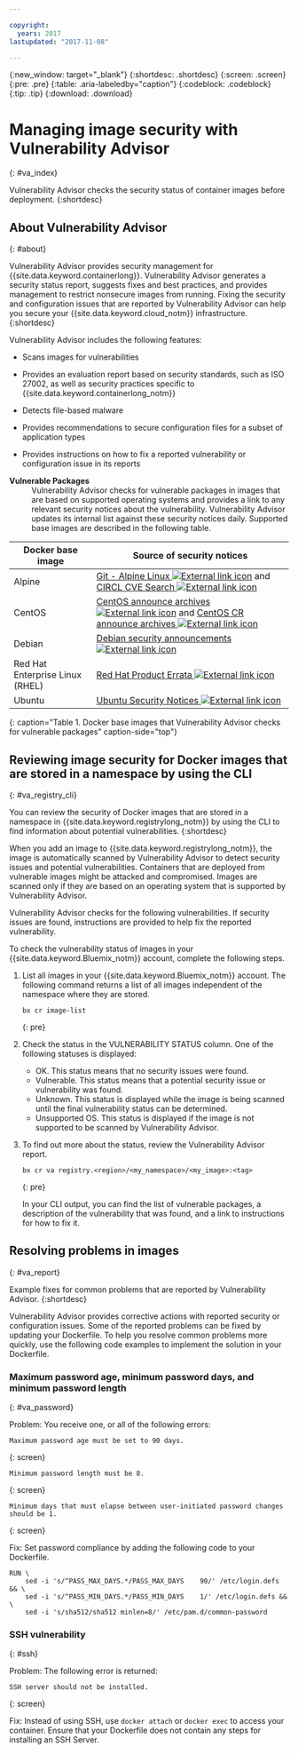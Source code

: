 ```yaml
---

copyright:
  years: 2017
lastupdated: "2017-11-08"

---
```


{:new_window: target="_blank"}
{:shortdesc: .shortdesc}
{:screen: .screen}
{:pre: .pre}
{:table: .aria-labeledby="caption"}
{:codeblock: .codeblock}
{:tip: .tip} 
{:download: .download}

# Managing image security with Vulnerability Advisor 
{: #va_index}

Vulnerability Advisor checks the security status of container images before deployment.
{:shortdesc}


## About Vulnerability Advisor 
{: #about}

Vulnerability Advisor provides security management for {{site.data.keyword.containerlong}}. Vulnerability Advisor generates a security status report, suggests fixes and best practices, and provides management to restrict nonsecure images from running. Fixing the security and configuration issues that are reported by Vulnerability Advisor can help you secure your {{site.data.keyword.cloud_notm}} infrastructure.
{:shortdesc}

Vulnerability Advisor includes the following features:

-   Scans images for vulnerabilities
-   Provides an evaluation report based on security standards, such as ISO 27002, as well as security practices specific to {{site.data.keyword.containerlong_notm}}



-   Detects file-based malware
-   Provides recommendations to secure configuration files for a subset of application types
-   Provides instructions on how to fix a reported vulnerability or configuration issue in its reports
   

    


<dl>
  <dt><strong>Vulnerable Packages</strong></dt>
  <dd>Vulnerability Advisor checks for vulnerable packages in images that are based on supported operating systems and provides a link to any relevant security notices about the vulnerability. Vulnerability Advisor updates its internal list against these security notices daily. Supported base images are described in the following table.</dd>
</dl>

  |Docker base image|Source of security notices|
  |-----------------|--------------------------|
  |Alpine|[Git - Alpine Linux ![External link icon](../../icons/launch-glyph.svg "External link icon")](https://git.alpinelinux.org/) and [CIRCL CVE Search ![External link icon](../../icons/launch-glyph.svg "External link icon")](https://cve.circl.lu/)|
  |CentOS| [CentOS announce archives ![External link icon](../../icons/launch-glyph.svg "External link icon")](https://lists.centos.org/pipermail/centos-announce/) and [CentOS CR announce archives ![External link icon](../../icons/launch-glyph.svg "External link icon")](https://lists.centos.org/pipermail/centos-cr-announce/)|
  |Debian|[Debian security announcements ![External link icon](../../icons/launch-glyph.svg "External link icon")](https://lists.debian.org/debian-security-announce/)|
  |Red Hat Enterprise Linux (RHEL)|[Red Hat Product Errata ![External link icon](../../icons/launch-glyph.svg "External link icon")](https://access.redhat.com/errata/#/)|
  |Ubuntu|[Ubuntu Security Notices ![External link icon](../../icons/launch-glyph.svg "External link icon")](https://www.ubuntu.com/usn/)|
  {: caption="Table 1. Docker base images that Vulnerability Advisor checks for vulnerable packages" caption-side="top"}











## Reviewing image security for Docker images that are stored in a namespace by using the CLI 
{: #va_registry_cli}

You can review the security of Docker images that are stored in a namespace in {{site.data.keyword.registrylong_notm}} by using the CLI to find information about potential vulnerabilities.
{:shortdesc}

When you add an image to {{site.data.keyword.registrylong_notm}}, the image is automatically scanned by Vulnerability Advisor to detect security issues and potential vulnerabilities. Containers that are deployed from vulnerable images might be attacked and compromised. Images are scanned only if they are based on an operating system that is supported by Vulnerability Advisor.

Vulnerability Advisor checks for the following vulnerabilities. If security issues are found, instructions are provided to help fix the reported vulnerability.

To check the vulnerability status of images in your {{site.data.keyword.Bluemix_notm}} account, complete the following steps.

1.  List all images in your {{site.data.keyword.Bluemix_notm}} account. The following command returns a list of all images independent of the namespace where they are stored.

    ```
    bx cr image-list
    ```
    {: pre}

2.  Check the status in the VULNERABILITY STATUS column. One of the following statuses is displayed:
    -   OK. This status means that no security issues were found.
    -   Vulnerable. This status means that a potential security issue or vulnerability was found.
    -   Unknown. This status is displayed while the image is being scanned until the final vulnerability status can be determined.
    -   Unsupported OS. This status is displayed if the image is not supported to be scanned by Vulnerability Advisor.
4.  To find out more about the status, review the Vulnerability Advisor report.

    ```
    bx cr va registry.<region>/<my_namespace>/<my_image>:<tag>
    ```
    {: pre}

    In your CLI output, you can find the list of vulnerable packages, a description of the vulnerability that was found, and a link to instructions for how to fix it.


## Resolving problems in images 
{: #va_report}

Example fixes for common problems that are reported by Vulnerability Advisor.
{:shortdesc}

Vulnerability Advisor provides corrective actions with reported security or configuration issues. Some of the reported problems can be fixed by updating your Dockerfile. To help you resolve common problems more quickly, use the following code examples to implement the solution in your Dockerfile.

### Maximum password age, minimum password days, and minimum password length
{: #va_password}

Problem: You receive one, or all of the following errors:

```
Maximum password age must be set to 90 days.
```
{: screen}

```
Minimum password length must be 8.
```
{: screen}

```
Minimum days that must elapse between user-initiated password changes should be 1.
```
{: screen}

Fix: Set password compliance by adding the following code to your Dockerfile.

```
RUN \
    sed -i 's/^PASS_MAX_DAYS.*/PASS_MAX_DAYS    90/' /etc/login.defs && \
    sed -i 's/^PASS_MIN_DAYS.*/PASS_MIN_DAYS    1/' /etc/login.defs && \
    sed -i 's/sha512/sha512 minlen=8/' /etc/pam.d/common-password
```

### SSH vulnerability 
{: #ssh}

Problem: The following error is returned:

```
SSH server should not be installed.
```
{: screen}

Fix: Instead of using SSH, use `docker attach` or `docker exec` to access your container. Ensure that your Dockerfile does not contain any steps for installing an SSH Server.

